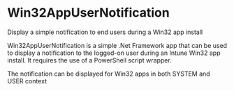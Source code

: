 # Win32AppUserNotification
Display a simple notification to end users during a Win32 app install

Win32AppUserNotification is a simple .Net Framework app that can be used to display a notification to the logged-on user during an Intune Win32 app install. It requires the use of a PowerShell script wrapper.

The notification can be displayed for Win32 apps in both SYSTEM and USER context
